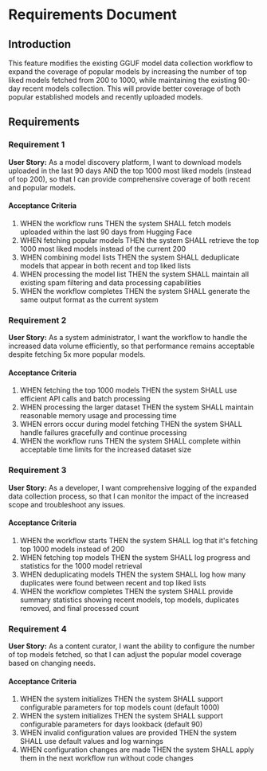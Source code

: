 # Requirements Document

## Introduction

This feature modifies the existing GGUF model data collection workflow to expand the coverage of popular models by increasing the number of top liked models fetched from 200 to 1000, while maintaining the existing 90-day recent models collection. This will provide better coverage of both popular established models and recently uploaded models.

## Requirements

### Requirement 1

**User Story:** As a model discovery platform, I want to download models uploaded in the last 90 days AND the top 1000 most liked models (instead of top 200), so that I can provide comprehensive coverage of both recent and popular models.

#### Acceptance Criteria

1. WHEN the workflow runs THEN the system SHALL fetch models uploaded within the last 90 days from Hugging Face
2. WHEN fetching popular models THEN the system SHALL retrieve the top 1000 most liked models instead of the current 200
3. WHEN combining model lists THEN the system SHALL deduplicate models that appear in both recent and top liked lists
4. WHEN processing the model list THEN the system SHALL maintain all existing spam filtering and data processing capabilities
5. WHEN the workflow completes THEN the system SHALL generate the same output format as the current system

### Requirement 2

**User Story:** As a system administrator, I want the workflow to handle the increased data volume efficiently, so that performance remains acceptable despite fetching 5x more popular models.

#### Acceptance Criteria

1. WHEN fetching the top 1000 models THEN the system SHALL use efficient API calls and batch processing
2. WHEN processing the larger dataset THEN the system SHALL maintain reasonable memory usage and processing time
3. WHEN errors occur during model fetching THEN the system SHALL handle failures gracefully and continue processing
4. WHEN the workflow runs THEN the system SHALL complete within acceptable time limits for the increased dataset size

### Requirement 3

**User Story:** As a developer, I want comprehensive logging of the expanded data collection process, so that I can monitor the impact of the increased scope and troubleshoot any issues.

#### Acceptance Criteria

1. WHEN the workflow starts THEN the system SHALL log that it's fetching top 1000 models instead of 200
2. WHEN fetching top models THEN the system SHALL log progress and statistics for the 1000 model retrieval
3. WHEN deduplicating models THEN the system SHALL log how many duplicates were found between recent and top liked lists
4. WHEN the workflow completes THEN the system SHALL provide summary statistics showing recent models, top models, duplicates removed, and final processed count

### Requirement 4

**User Story:** As a content curator, I want the ability to configure the number of top models fetched, so that I can adjust the popular model coverage based on changing needs.

#### Acceptance Criteria

1. WHEN the system initializes THEN the system SHALL support configurable parameters for top models count (default 1000)
2. WHEN the system initializes THEN the system SHALL support configurable parameters for days lookback (default 90)
3. WHEN invalid configuration values are provided THEN the system SHALL use default values and log warnings
4. WHEN configuration changes are made THEN the system SHALL apply them in the next workflow run without code changes